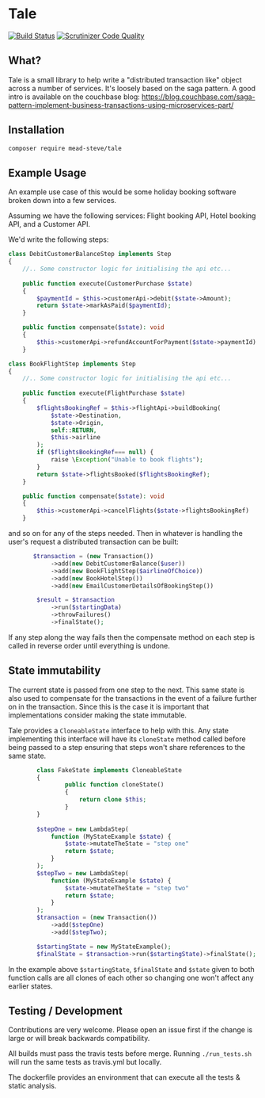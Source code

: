Tale
====
[![Build Status](https://travis-ci.org/meadsteve/Tale.svg?branch=master)](https://travis-ci.org/meadsteve/Tale)
[![Scrutinizer Code Quality](https://scrutinizer-ci.com/g/meadsteve/Tale/badges/quality-score.png?b=master)](https://scrutinizer-ci.com/g/meadsteve/Tale/?branch=master)

## What?
Tale is a small library to help write a "distributed transaction like" 
object across a number of services. It's loosely based on the saga pattern.
A good intro is available on the couchbase blog: 
https://blog.couchbase.com/saga-pattern-implement-business-transactions-using-microservices-part/

## Installation
```bash
composer require mead-steve/tale
```

## Example Usage
An example use case of this would be some holiday booking software broken
down into a few services.

Assuming we have the following services: Flight booking API, Hotel booking API, 
and a Customer API.

We'd write the following steps:

```php
class DebitCustomerBalanceStep implements Step
{
    //.. Some constructor logic for initialising the api etc...
    
    public function execute(CustomerPurchase $state)
    {
        $paymentId = $this->customerApi->debit($state->Amount);
        return $state->markAsPaid($paymentId);
    }

    public function compensate($state): void
    {
        $this->customerApi->refundAccountForPayment($state->paymentId)
    }
```

```php
class BookFlightStep implements Step
{
    //.. Some constructor logic for initialising the api etc...
    
    public function execute(FlightPurchase $state)
    {
        $flightsBookingRef = $this->flightApi->buildBooking(
            $state->Destination, 
            $state->Origin,
            self::RETURN,
            $this->airline
        );
        if ($flightsBookingRef=== null) {
            raise \Exception("Unable to book flights");
        }
        return $state->flightsBooked($flightsBookingRef);
    }

    public function compensate($state): void
    {
        $this->customerApi->cancelFlights($state->flightsBookingRef)
    }
```

and so on for any of the steps needed. Then in whatever is handling the user's 
request a distributed transaction can be built:

```php
       $transaction = (new Transaction())
            ->add(new DebitCustomerBalance($user))
            ->add(new BookFlightStep($airlineOfChoice))
            ->add(new BookHotelStep())
            ->add(new EmailCustomerDetailsOfBookingStep())

        $result = $transaction
            ->run($startingData)
            ->throwFailures()
            ->finalState();
```

If any step along the way fails then the compensate method on each step
is called in reverse order until everything is undone.

## State immutability
The current state is passed from one step to the next. This same state is also
used to compensate for the transactions in the event of a failure further on
in the transaction. Since this is the case it is important that implementations
consider making the state immutable. 

Tale provides a `CloneableState` interface to help with this. Any state implementing
this interface will have its `cloneState` method called before being passed to a step
ensuring that steps won't share references to the same state.
```php
        class FakeState implements CloneableState
        {
                public function cloneState()
                {
                    return clone $this;
                }
        }
        
        $stepOne = new LambdaStep(
            function (MyStateExample $state) {
                $state->mutateTheState = "step one"
                return $state;
            }
        );
        $stepTwo = new LambdaStep(
            function (MyStateExample $state) {
                $state->mutateTheState = "step two"
                return $state;
            }
        );
        $transaction = (new Transaction())
            ->add($stepOne)
            ->add($stepTwo);

        $startingState = new MyStateExample();
        $finalState = $transaction->run($startingState)->finalState();
```
In the example above `$startingState`, `$finalState` and `$state` given to both function
calls are all clones of each other so changing one won't affect any earlier states.

## Testing / Development
Contributions are very welcome. Please open an issue first if the change is large or will 
break backwards compatibility.
 
All builds must pass the travis tests before merge. 
Running `./run_tests.sh` will run the same tests as travis.yml but locally.

The dockerfile provides an environment that can execute all the tests & static analysis.